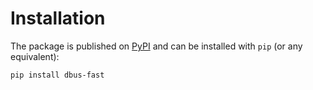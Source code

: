 # Installation

The package is published on [PyPI](https://pypi.org/project/deezer-python/) and can be installed with `pip` (or any equivalent):

```bash
pip install dbus-fast
```
